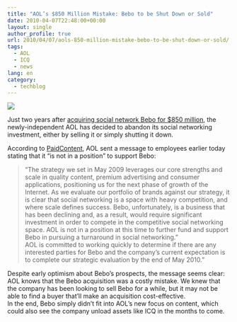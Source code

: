 ```yaml
---
title: "AOL’s $850 Million Mistake: Bebo to be Shut Down or Sold"
date: 2010-04-07T22:48:00+00:00
layout: single
author_profile: true
url: 2010/04/07/aols-850-million-mistake-bebo-to-be-shut-down-or-sold/
tags:
  - AOL
  - ICQ
  - news
lang: en
category: 
  - techblog
---
```

[![](http://4.bp.blogspot.com/_vaUVXcmC3OI/S70EhmU3vyI/AAAAAAAAB0Y/Mp-QB3NQQZE/s1600/aol-logos2.jpg)](http://4.bp.blogspot.com/_vaUVXcmC3OI/S70EhmU3vyI/AAAAAAAAB0Y/Mp-QB3NQQZE/s1600-h/aol-logos2.jpg)

Just two years after [acquiring social network Bebo for $850 million](http://mashable.com/2008/03/12/aol-acquires-bebo/), the newly-independent AOL has decided to abandon its social networking investment, either by selling it or simply shutting it down.

According to [PaidContent](http://paidcontent.org/article/419-aol-admits-bebo-could-be-sold-or-shut-down-may-target-for-decision/), AOL sent a message to employees earlier today stating that it “is not in a position” to support Bebo:

> “The strategy we set in May 2009 leverages our core strengths and scale in quality content, premium advertising and consumer applications, positioning us for the next phase of growth of the Internet. As we evaluate our portfolio of brands against our strategy, it is clear that social networking is a space with heavy competition, and where scale defines success. Bebo, unfortunately, is a business that has been declining and, as a result, would require significant investment in order to compete in the competitive social networking space. AOL is not in a position at this time to further fund and support Bebo in pursuing a turnaround in social networking.”  
> AOL is committed to working quickly to determine if there are any interested parties for Bebo and the company’s current expectation is to complete our strategic evaluation by the end of May 2010.”

Despite early optimism about Bebo’s prospects, the message seems clear: AOL knows that the Bebo acquisition was a costly mistake. We knew that the company has been looking to sell Bebo for a while, but it may not be able to find a buyer that’ll make an acquisition cost-effective.  
In the end, Bebo simply didn’t fit into AOL’s new focus on content, which could also see the company unload assets like ICQ in the months to come.
